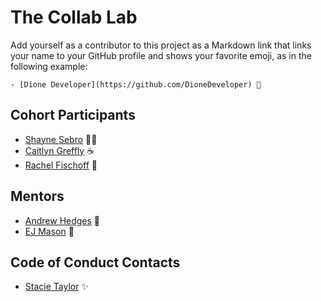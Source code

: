 # The Collab Lab

Add yourself as a contributor to this project as a Markdown link that links your name to your GitHub profile and shows your favorite emoji, as in the following example:

    - [Dione Developer](https://github.com/DioneDeveloper) 💅

## Cohort Participants

- [Shayne Sebro](https://github.com/snsebro) 🙌🏾
- [Caitlyn Greffly](https://github.com/greffly) ☕️
- [Rachel Fischoff](https://github.com/rachel-fischoff) 🔮

## Mentors

- [Andrew Hedges](https://github.com/segdeha) 🦔
- [EJ Mason](https://github.com/mxmason) 🐧

## Code of Conduct Contacts

- [Stacie Taylor](https://github.com/stacietaylorcima) ✨
